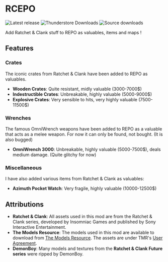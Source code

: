 # RCEPO
![Latest release](https://img.shields.io/github/v/release/veld-dev/RCREPO) ![Thunderstore Downloads](https://img.shields.io/thunderstore/dt/VELD/RC_REPO?logo=thunderstore&color=%2323FFB0) ![Source downloads](https://img.shields.io/github/downloads/veld-dev/RCREPO/total?logo=github)  

Add Ratchet & Clank stuff to REPO as valuables, items and maps !

## Features

### Crates

The iconic crates from Ratchet & Clank have been added to REPO as valuables.
- **Wooden Crates**: Quite resistant, midly valuable (3000-7000$)
- **Indestructible Crates**: Unbreakable, highly valuable (5000-9000$)
- **Explosive Crates**: Very sensible to hits, very highly valuable (7500-11500$)

### Wrenches

The famous OmniWrench weapons have been added to REPO as a valuable that acts as a melee weapon. For now it can only be found, not bought. (It is also bugged)
- **OmniWrench 3000**: Unbreakable, highly valuable (5000-7500$), deals medium damage. (Quite glitchy for now)

### Miscellaneous

I have also added various items from Ratchet & Clank as valuables:
- **Azimuth Pocket Watch**: Very fragile, highly valuable (10000-12500$)

## Attributions

- **Ratchet & Clank**: All assets used in this mod are from the Ratchet & Clank series, developed by Insomniac Games and published by Sony Interactive Entertainment.
- **The Models Resource**: The models used in this mod are available to download from [The Models Resource](https://www.models-resource.com/). The assets are under TMR's [User Agreement](https://www.models-resource.com/page/agreement/).
- **DemonBoy**: Many models and textures from the **Ratchet & Clank Future series** were ripped by DemonBoy.
